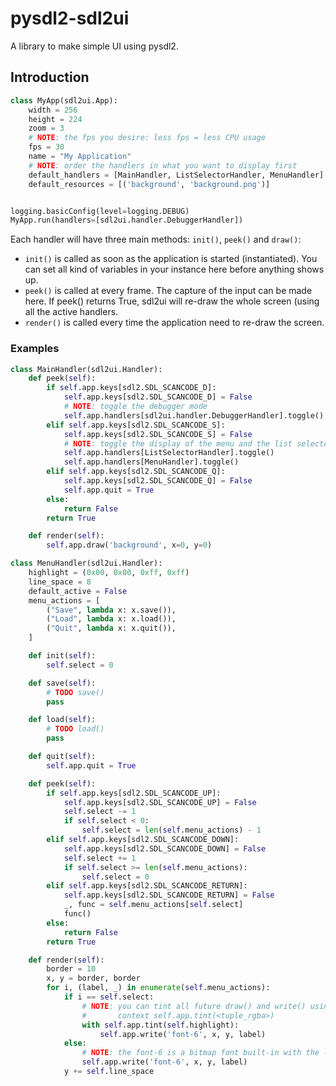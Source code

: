 pysdl2-sdl2ui
=============

A library to make simple UI using pysdl2.

Introduction
------------

```python
class MyApp(sdl2ui.App):
    width = 256
    height = 224
    zoom = 3
    # NOTE: the fps you desire: less fps = less CPU usage
    fps = 30
    name = "My Application"
    # NOTE: order the handlers in what you want to display first
    default_handlers = [MainHandler, ListSelectorHandler, MenuHandler]
    default_resources = [('background', 'background.png')]


logging.basicConfig(level=logging.DEBUG)
MyApp.run(handlers=[sdl2ui.handler.DebuggerHandler])
```

Each handler will have three main methods: `init()`, `peek()` and `draw()`:

* `init()` is called as soon as the application is started (instantiated). You
  can set all kind of variables in your instance here before anything shows up.
* `peek()` is called at every frame. The capture of the input can be made here.
  If peek() returns True, sdl2ui will re-draw the whole screen (using all the
  active handlers.
* `render()` is called every time the application need to re-draw the screen.

### Examples

```python
class MainHandler(sdl2ui.Handler):
    def peek(self):
        if self.app.keys[sdl2.SDL_SCANCODE_D]:
            self.app.keys[sdl2.SDL_SCANCODE_D] = False
            # NOTE: toggle the debugger mode
            self.app.handlers[sdl2ui.handler.DebuggerHandler].toggle()
        elif self.app.keys[sdl2.SDL_SCANCODE_S]:
            self.app.keys[sdl2.SDL_SCANCODE_S] = False
            # NOTE: toggle the display of the menu and the list selector
            self.app.handlers[ListSelectorHandler].toggle()
            self.app.handlers[MenuHandler].toggle()
        elif self.app.keys[sdl2.SDL_SCANCODE_Q]:
            self.app.keys[sdl2.SDL_SCANCODE_Q] = False
            self.app.quit = True
        else:
            return False
        return True

    def render(self):
        self.app.draw('background', x=0, y=0)
```

```python
class MenuHandler(sdl2ui.Handler):
    highlight = (0x00, 0x00, 0xff, 0xff)
    line_space = 8
    default_active = False
    menu_actions = [
        ("Save", lambda x: x.save()),
        ("Load", lambda x: x.load()),
        ("Quit", lambda x: x.quit()),
    ]

    def init(self):
        self.select = 0

    def save(self):
        # TODO save()
        pass

    def load(self):
        # TODO load()
        pass

    def quit(self):
        self.app.quit = True

    def peek(self):
        if self.app.keys[sdl2.SDL_SCANCODE_UP]:
            self.app.keys[sdl2.SDL_SCANCODE_UP] = False
            self.select -= 1
            if self.select < 0:
                self.select = len(self.menu_actions) - 1
        elif self.app.keys[sdl2.SDL_SCANCODE_DOWN]:
            self.app.keys[sdl2.SDL_SCANCODE_DOWN] = False
            self.select += 1
            if self.select >= len(self.menu_actions):
                self.select = 0
        elif self.app.keys[sdl2.SDL_SCANCODE_RETURN]:
            self.app.keys[sdl2.SDL_SCANCODE_RETURN] = False
            _, func = self.menu_actions[self.select]
            func()
        else:
            return False
        return True

    def render(self):
        border = 10
        x, y = border, border
        for i, (label, _) in enumerate(self.menu_actions):
            if i == self.select:
                # NOTE: you can tint all future draw() and write() using the
                #       context self.app.tint(<tuple_rgba>)
                with self.app.tint(self.highlight):
                    self.app.write('font-6', x, y, label)
            else:
                # NOTE: the font-6 is a bitmap font built-in with the library
                self.app.write('font-6', x, y, label)
            y += self.line_space
```
